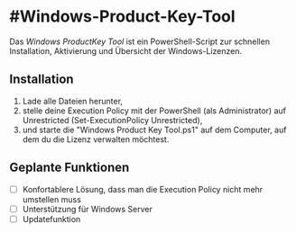 #Windows-Product-Key-Tool
========================

Das *Windows ProductKey Tool* ist ein PowerShell-Script zur schnellen Installation, Aktivierung und Übersicht der Windows-Lizenzen.

## Installation ##

1. Lade alle Dateien herunter,
2. stelle deine Execution Policy mit der PowerShell (als Administrator) auf Unrestricted (Set-ExecutionPolicy Unrestricted),
3. und starte die "Windows Product Key Tool.ps1" auf dem Computer, auf dem du die Lizenz verwalten möchtest.

## Geplante Funktionen ##

- [ ] Konfortablere Lösung, dass man die Execution Policy nicht mehr umstellen muss
- [ ] Unterstützung für Windows Server
- [ ] Updatefunktion
